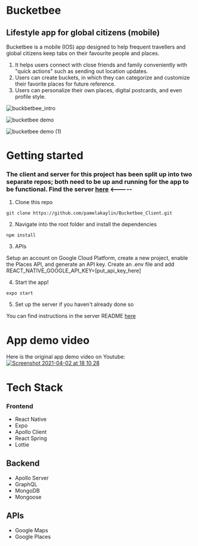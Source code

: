 # Bucketbee

## Lifestyle app for global citizens (mobile)

Bucketbee is a mobile (IOS) app designed to help frequent travellers and global citizens keep tabs on their favourite people and places. 
1. It helps users connect with close friends and family conveniently with "quick actions" such as sending out location updates.
2. Users can create buckets, in which they can categorize and customize their favorite places for future reference.  
3. Users can personalize their own places, digital postcards, and even profile style.

![buckbetbee_intro](https://user-images.githubusercontent.com/59074533/113441443-3d970280-93e6-11eb-8210-08a965fc2fd9.png)

![bucketbee demo](https://user-images.githubusercontent.com/59074533/113442905-d29afb00-93e8-11eb-8b6a-1aadc7963b67.png)

![bucketbee demo (1)](https://user-images.githubusercontent.com/59074533/113442697-71732780-93e8-11eb-9d1a-2a29d43b506b.png)

# Getting started

### The client and server for this project has been split up into two separate repos; both need to be up and running for the app to be functional. Find the server [here](https://github.com/pamelakaylin/Bucketbee_Server) <-----

1. Clone this repo

```
git clone https://github.com/pamelakaylin/Bucketbee_Client.git 
```
2. Navigate into the root folder and install the dependencies

```
npm install
```
3. APIs

Setup an account on Google Cloud Platform, create a new project, enable the Places API, and generate an API key.
Create an .env file and add REACT_NATIVE_GOOGLE_API_KEY=[put_api_key_here]

4. Start the app!

```
expo start
```

5. Set up the server if you haven't already done so

You can find instructions in the server README [here](https://github.com/pamelakaylin/Bucketbee_Server)


# App demo video

Here is the original app demo video on Youtube:
[![Screenshot 2021-04-02 at 18 10 28](https://user-images.githubusercontent.com/59074533/113443028-0ece5b80-93e9-11eb-952c-0cd890382c66.png)](https://www.youtube.com/watch?v=pKOvp1QCg0g)

# Tech Stack

### Frontend
- React Native 
- Expo
- Apollo Client 
- React Spring
- Lottie 

## Backend
- Apollo Server 
- GraphQL 
- MongoDB
- Mongoose

## APIs
- Google Maps
- Google Places 



